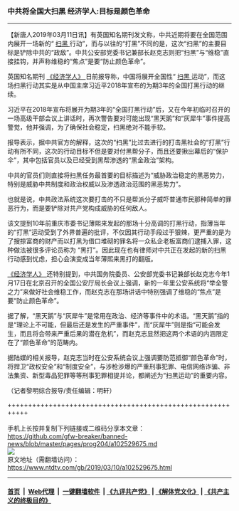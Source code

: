 ### 中共将全国大扫黑 经济学人:目标是颜色革命
------------------------

<div class="post_content" itemprop="articleBody">
 <p>
  【新唐人2019年03月11日讯】有英国知名期刊发文称，中共近期将要在全国范围内展开一场新的“
  <a href="https://www.ntdtv.com/gb/扫黑.htm">
   扫黑
  </a>
  行动”，而与以往的“打黑”不同的是，这次“扫黑”的主要目标是铲除中共的“政敌”。中共公安部党委书记兼部长赵克志则把“扫黑”与“维稳”直接挂钩，并声称维稳的“焦点”是要“防止颜色革命”。
 </p>
 <p>
  英国知名期刊
  <a href="https://www.ntdtv.com/gb/《经济学人》.htm">
   《经济学人》
  </a>
  日前报导称，中国将展开全国性“
  <a href="https://www.ntdtv.com/gb/扫黑.htm">
   扫黑
  </a>
  运动”，而这场扫黑行动其实是从中国主席习近平2018年宣布的为期3年的全国打黑行动的继续。
 </p>
 <p>
  习近平在2018年宣布将展开为期3年的“全国打黑行动”后，又在今年初临时召开的一场高级干部会议上讲话时，再次警告要对可能出现“黑天鹅”和“灰犀牛”事件提高警觉，他并强调，为了确保社会稳定，扫黑绝对不能手软。
 </p>
 <p>
  报导表示，据中共官方的解释，这次的“扫黑”比过去进行的打击黑社会的“打黑”行动有所不同，这次的行动目标不但是要对付黑帮分子，而且还要揪出幕后的“保护伞”，其中包括官员以及已经受到黑帮渗透的“黑金政治”架构。
 </p>
 <p>
  中共的官员们则直接将扫黑任务最首要的目标描述为“威胁政治稳定的黑恶势力，特别是威胁中共制度和政治权威以及渗透政治范围的黑恶势力”。
 </p>
 <p>
  也就是说，中共政法系统这次要打击的不只是帮派分子威吓普通市民那种简单的罪恶行为，而是要铲除对共产党构成威胁的任何敌人。
 </p>
 <p>
  该文提到10年前重庆市委书记薄熙来发起的那场十分高调的打黑行动，指薄当年的“打黑”运动受到了外界普遍的批评，不仅因其行动手段过于狠辣，更严重的是为了搜掠富商的财产而以打黑为借口堆砌的罪名将一众私企老板富商们逮捕入罪，这种做法被很多评论员称为 “黑打”。因此现在也有律师对中共正在发起的新的扫黑行动感到忧虑，担心会演变成当年薄熙来黑打的翻版。
 </p>
 <p>
  <a href="https://www.ntdtv.com/gb/《经济学人》.htm">
   《经济学人》
  </a>
  还特别提到，中共国务院委员、公安部党委书记兼部长赵克志今年1月17日在北京召开的全国公安厅局长会议上强调，新的一年里公安系统将“举全警之力”来做好社会维稳工作，而赵克志在那场讲话中特别强调了维稳的“焦点”是要“防止颜色革命”。
 </p>
 <p>
  据了解，“黑天鹅”与“灰犀牛”是常用在政治、经济等事件中的术语。“黑天鹅”指的是“理论上不可能，但最后还是发生的严重事件”，而“灰犀牛”则是指“可能会发生，而且将会带来严重后果的潜在危机”，而赵克志显然把这两个术语的内涵限定在了“颜色革命”的范畴内。
 </p>
 <p>
  据陆媒的相关报导，赵克志当时在公安系统会议上强调要防范抵御“颜色革命”时，将捍卫“政权安全”和“制度安全”，与涉枪涉爆的严重刑事犯罪、电信网络诈骗、非法集资、新型毒品犯罪等等刑事犯罪相提并论，都阐述为“扫黑运动”的重要内容。
 </p>
 <p>
  （记者黎明综合报导/责任编辑：明轩）
 </p>
 <div class="single_ad">
 </div>
</div>

+++++++++++++++++++++++++++++++++++++++++++++++++++++++++++<br/><br/>
手机上长按并复制下列链接或二维码分享本文章：<br/>
https://github.com/gfw-breaker/banned-news/blob/master/pages/prog204/a102529675.md <br/>
<a href='https://github.com/gfw-breaker/banned-news/blob/master/pages/prog204/a102529675.md'><img src='https://github.com/gfw-breaker/banned-news/blob/master/pages/prog204/a102529675.md.png'/></a> <br/>
原文地址（需翻墙访问）：https://www.ntdtv.com/gb/2019/03/10/a102529675.html


------------------------
#### [首页](https://github.com/gfw-breaker/banned-news/blob/master/README.md) &nbsp;|&nbsp; [Web代理](https://github.com/labour-camp/helloworld) &nbsp;|&nbsp; [一键翻墙软件](https://github.com/gfw-breaker/nogfw/blob/master/README.md) &nbsp;| [《九评共产党》](https://github.com/gfw-breaker/9ping.md/blob/master/README.md#九评之一评共产党是什么) | [《解体党文化》](https://github.com/gfw-breaker/jtdwh.md/blob/master/README.md) | [《共产主义的终极目的》](https://github.com/gfw-breaker/gczydzjmd.md/blob/master/README.md)

